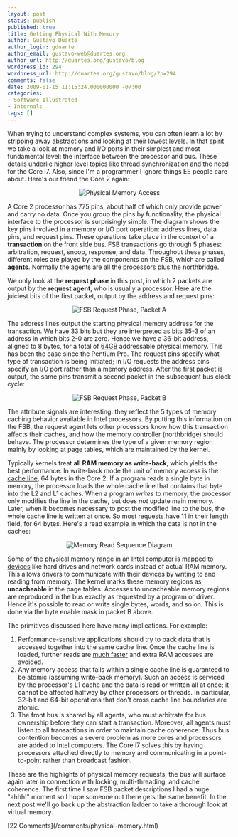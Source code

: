 ```yaml
---
layout: post
status: publish
published: true
title: Getting Physical With Memory
author: Gustavo Duarte
author_login: gduarte
author_email: gustavo-web@duartes.org
author_url: http://duartes.org/gustavo/blog
wordpress_id: 294
wordpress_url: http://duartes.org/gustavo/blog/?p=294
comments: false
date: 2009-01-15 11:15:24.000000000 -07:00
categories:
- Software Illustrated
- Internals
tags: []
---
```

 <p>When trying to understand complex systems, you can often learn a lot by stripping away abstractions and looking at their lowest levels. In that spirit we take a look at memory and I/O ports in their simplest and most fundamental level: the interface between the processor and bus. These details underlie higher level topics like thread synchronization and the need for the Core i7. Also, since I'm a programmer I ignore things EE people care about. Here's our friend the Core 2 again:</p> <p align="center"><img src="http://static.duartes.org/img/blogPosts/physicalMemoryAccess.png" alt="Physical Memory Access"/></p> <p>A Core 2 processor has 775 pins, about half of which only provide power and carry no data. Once you group the pins by functionality, the physical interface to the processor is surprisingly simple. The diagram shows the key pins involved in a memory or I/O port operation: address lines, data pins, and request pins. These operations take place in the context of a <strong>transaction</strong> on the front side bus. FSB transactions go through 5 phases: arbitration, request, snoop, response, and data. Throughout these phases, different roles are played by the components on the FSB, which are called <strong>agents</strong>. Normally the agents are all the processors plus the northbridge.</p> <p>We only look at the <strong>request phase</strong> in this post, in which 2 packets are output by the <strong>request agent</strong>, who is usually a processor. Here are the juiciest bits of the first packet, output by the address and request pins:</p> <p align="center"><img src="http://static.duartes.org/img/blogPosts/fsbRequestPhasePacketA.png" alt="FSB Request Phase, Packet A"/></p> <p>The address lines output the starting physical memory address for the transaction. We have 33 bits but they are interpreted as bits 35-3 of an address in which bits 2-0 are zero. Hence we have a 36-bit address, aligned to 8 bytes, for a total of <a href="http://www.google.com/search?hl=en&amp;q=2^36+bytes">64GB</a> addressable physical memory. This has been the case since the Pentium Pro. The request pins specify what type of transaction is being initiated; in I/O requests the address pins specify an I/O port rather than a memory address. After the first packet is output, the same pins transmit a second packet in the subsequent bus clock cycle:</p> <p align="center"><img src="http://static.duartes.org/img/blogPosts/fsbRequestPhasePacketB.png" alt="FSB Request Phase, Packet B"/></p> <p>The attribute signals are interesting: they reflect the 5 types of memory caching behavior available in Intel processors. By putting this information on the FSB, the request agent lets other processors know how this transaction affects their caches, and how the memory controller (northbridge) should behave. The processor determines the type of a given memory region mainly by looking at page tables, which are maintained by the kernel.</p> <p>Typically kernels treat <strong>all RAM memory as write-back</strong>, which yields the best performance. In write-back mode the unit of memory access is the <a href="http://duartes.org/gustavo/blog/intel-cpu-caches">cache line</a>, 64 bytes in the Core 2. If a program reads a single byte in memory, the processor loads the whole cache line that contains that byte into the L2 and L1 caches. When a program <em>writes</em> to memory, the processor only modifies the line in the cache, but does <em>not</em> update main memory. Later, when it becomes necessary to post the modified line to the bus, the whole cache line is written at once. So most requests have 11 in their length field, for 64 bytes. Here's a read example in which the data is not in the caches:</p> <p align="center"><img src="http://static.duartes.org/img/blogPosts/memoryRead.png" alt="Memory Read Sequence Diagram"/></p> <p>Some of the physical memory range in an Intel computer is <a href="http://duartes.org/gustavo/blog/post/motherboard-chipsets-memory-map">mapped to devices</a> like hard drives and network cards instead of actual RAM memory. This allows drivers to communicate with their devices by writing to and reading from memory. The kernel marks these memory regions as <strong>uncacheable</strong> in the page tables. Accesses to uncacheable memory regions are reproduced in the bus exactly as requested by a program or driver. Hence it's possible to read or write single bytes, words, and so on. This is done via the byte enable mask in packet B above.</p> <p>The primitives discussed here have many implications. For example:</p> <ol> <li>Performance-sensitive applications should try to pack data that is accessed together into the same cache line. Once the cache line is loaded, further reads are <a href="http://duartes.org/gustavo/blog/what-your-computer-does-while-you-wait">much faster</a> and extra RAM accesses are avoided.</li> <li>Any memory access that falls within a single cache line is guaranteed to be atomic (assuming write-back memory). Such an access is serviced by the processor's L1 cache and the data is read or written all at once; it cannot be affected halfway by other processors or threads. In particular, 32-bit and 64-bit operations that don't cross cache line boundaries are atomic.</li> <li>The front bus is shared by all agents, who must arbitrate for bus ownership before they can start a transaction. Moreover, all agents must listen to all transactions in order to maintain cache coherence. Thus bus contention becomes a severe problem as more cores and processors are added to Intel computers. The Core i7 solves this by having processors attached directly to memory and communicating in a point-to-point rather than broadcast fashion.</li> </ol> <p>These are the highlights of physical memory requests; the bus will surface again later in connection with locking, multi-threading, and cache coherence. The first time I saw FSB packet descriptions I had a huge "ahhh!" moment so I hope someone out there gets the same benefit. In the next post we'll go back up the abstraction ladder to take a thorough look at virtual memory.</p>
[22 Comments](/comments/physical-memory.html)
 
